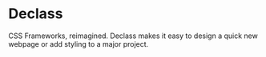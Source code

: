 # Declass
CSS Frameworks, reimagined. Declass makes it easy to design a quick new webpage or add styling to a major project.
